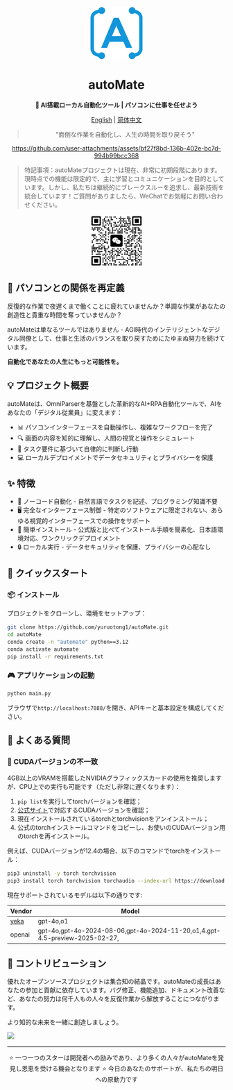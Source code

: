 <div align="center"><a name="readme-top"></a>

<img src="./resources/logo.png" width="120" height="120" alt="autoMate logo">
<h1>autoMate</h1>
<p><b>🤖 AI搭載ローカル自動化ツール | パソコンに仕事を任せよう</b></p>

[English](./README.md) | [简体中文](./README_CN.md)

>"面倒な作業を自動化し、人生の時間を取り戻そう"


https://github.com/user-attachments/assets/bf27f8bd-136b-402e-bc7d-994b99bcc368

</div>

> 特記事項：autoMateプロジェクトは現在、非常に初期段階にあります。現時点での機能は限定的で、主に学習とコミュニケーションを目的としています。しかし、私たちは継続的にブレークスルーを追求し、最新技術を統合しています！ご質問がありましたら、WeChatでお気軽にお問い合わせください。

<div align="center">
<img src="./resources/wxchat.png" width="120" height="120" alt="autoMate logo">
</div>

## 💫 パソコンとの関係を再定義

反復的な作業で夜遅くまで働くことに疲れていませんか？単調な作業があなたの創造性と貴重な時間を奪っていませんか？

autoMateは単なるツールではありません - AGI時代のインテリジェントなデジタル同僚として、仕事と生活のバランスを取り戻すためにたゆまぬ努力を続けています。

**自動化であなたの人生にもっと可能性を。**

## 💡 プロジェクト概要
autoMateは、OmniParserを基盤とした革新的なAI+RPA自動化ツールで、AIをあなたの「デジタル従業員」に変えます：

- 📊 パソコンインターフェースを自動操作し、複雑なワークフローを完了
- 🔍 画面の内容を知的に理解し、人間の視覚と操作をシミュレート
- 🧠 タスク要件に基づいて自律的に判断し行動
- 💻 ローカルデプロイメントでデータセキュリティとプライバシーを保護

## ✨ 特徴

- 🔮 ノーコード自動化 - 自然言語でタスクを記述、プログラミング知識不要
- 🖥️ 完全なインターフェース制御 - 特定のソフトウェアに限定されない、あらゆる視覚的インターフェースでの操作をサポート
- 🚅 簡単インストール - 公式版と比べてインストール手順を簡素化、日本語環境対応、ワンクリックデプロイメント
- 🔒 ローカル実行 - データセキュリティを保護、プライバシーの心配なし

## 🚀 クイックスタート

### 📦 インストール
プロジェクトをクローンし、環境をセットアップ：

```bash
git clone https://github.com/yuruotong1/autoMate.git
cd autoMate
conda create -n "automate" python==3.12
conda activate automate
pip install -r requirements.txt
```

### 🎮 アプリケーションの起動

```bash
python main.py
```
ブラウザで`http://localhost:7888/`を開き、APIキーと基本設定を構成してください。

## 📝 よくある質問

### 🔧 CUDAバージョンの不一致
4GB以上のVRAMを搭載したNVIDIAグラフィックスカードの使用を推奨しますが、CPU上での実行も可能です（ただし非常に遅くなります）：

1. `pip list`を実行してtorchバージョンを確認；
2. [公式サイト](https://pytorch.org/get-started/locally/)で対応するCUDAバージョンを確認；
3. 現在インストールされているtorchとtorchvisionをアンインストール；
4. 公式のtorchインストールコマンドをコピーし、お使いのCUDAバージョン用のtorchを再インストール。

例えば、CUDAバージョンが12.4の場合、以下のコマンドでtorchをインストール：

```bash
pip3 uninstall -y torch torchvision
pip3 install torch torchvision torchaudio --index-url https://download.pytorch.org/whl/cu124
```

現在サポートされているモデルは以下の通りです:


| Vendor| Model |
| --- | --- |
|[yeka](https://2233.ai/api)|gpt-4o,o1|
|openai|gpt-4o,gpt-4o-2024-08-06,gpt-4o-2024-11-20,o1,4.gpt-4.5-preview-2025-02-27,|


## 🤝 コントリビューション

優れたオープンソースプロジェクトは集合知の結晶です。autoMateの成長はあなたの参加と貢献に依存しています。バグ修正、機能追加、ドキュメント改善など、あなたの努力は何千人もの人々を反復作業から解放することにつながります。

より知的な未来を一緒に創造しましょう。

<a href="https://github.com/yuruotong1/autoMate/graphs/contributors">
  <img src="https://contrib.rocks/image?repo=yuruotong1/autoMate" />
</a>

---

<div align="center">
⭐ 一つ一つのスターは開発者への励みであり、より多くの人々がautoMateを発見し恩恵を受ける機会となります ⭐
今日のあなたのサポートが、私たちの明日への原動力です
</div>
